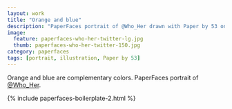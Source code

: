 ```yaml
---
layout: work
title: "Orange and blue"
description: "PaperFaces portrait of @Who_Her drawn with Paper by 53 on an iPad."
image: 
  feature: paperfaces-who-her-twitter-lg.jpg
  thumb: paperfaces-who-her-twitter-150.jpg
category: paperfaces
tags: [portrait, illustration, Paper by 53]
---
```


Orange and blue are complementary colors. PaperFaces portrait of [@Who_Her](http://twitter.com/Who_Her).

{% include paperfaces-boilerplate-2.html %}
